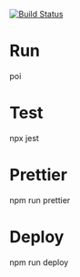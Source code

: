 [![Build Status](https://travis-ci.org/triplepointfive/onisun.svg?branch=master)](https://travis-ci.org/triplepointfive/onisun)

# Run

poi

# Test

npx jest

# Prettier

npm run prettier

# Deploy

npm run deploy
